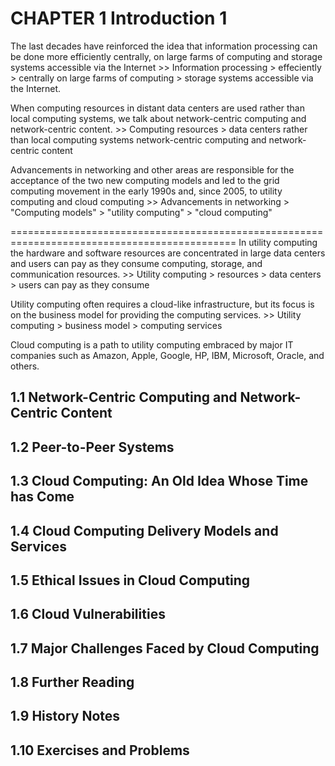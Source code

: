 # CHAPTER 1 Introduction 1
The last decades have reinforced the idea that information processing can be done more efficiently
centrally, on large farms of computing and storage systems accessible via the Internet
    >> Information processing > effeciently
        > centrally on large farms of computing 
        > storage systems accessible via the Internet. 

When computing resources in distant data centers are used rather than local computing systems, we talk about network-centric computing and network-centric content. 
    >> Computing resources > data centers rather than local computing systems
        network-centric computing and network-centric content

Advancements in networking and other areas are responsible for the acceptance of the two new computing models and led to the grid computing movement in the early 1990s and, since 2005, to utility computing and cloud computing
    >> Advancements in networking > "Computing models" 
        > "utility computing" 
        > "cloud computing"

=============================================================================================
In utility computing the hardware and software resources are concentrated in large data centers and users can pay as they consume computing, storage, and communication resources. 
    >> Utility computing > resources > data centers > users can pay as they consume

Utility computing often requires a cloud-like infrastructure, but its focus is on the business model for providing the computing services. 
    >> Utility computing > business model > computing services

Cloud computing is a path to utility computing embraced by major IT companies such as Amazon, Apple, Google, HP, IBM, Microsoft, Oracle, and others.



<!--
CHAPTER 1 Introduction 1
-->
## 1.1 Network-Centric Computing and Network-Centric Content
## 1.2 Peer-to-Peer Systems
## 1.3 Cloud Computing: An Old Idea Whose Time has Come
## 1.4 Cloud Computing Delivery Models and Services
## 1.5 Ethical Issues in Cloud Computing
## 1.6 Cloud Vulnerabilities
## 1.7 Major Challenges Faced by Cloud Computing
## 1.8 Further Reading
## 1.9 History Notes
## 1.10 Exercises and Problems